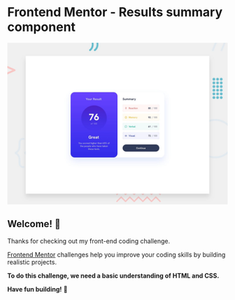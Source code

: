 # Frontend Mentor - Results summary component

![Design preview for the Results summary component coding challenge](./design/desktop-preview.jpg)

## Welcome! 👋

Thanks for checking out my front-end coding challenge.

[Frontend Mentor](https://www.frontendmentor.io) challenges help you improve your coding skills by building realistic projects.

**To do this challenge, we need a basic understanding of HTML and CSS.**

**Have fun building!** 🚀

